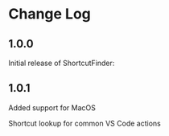# Change Log

## 1.0.0

Initial release of ShortcutFinder:

## 1.0.1

Added support for MacOS

Shortcut lookup for common VS Code actions
